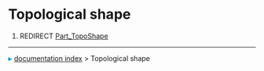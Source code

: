# Topological shape
1.  REDIRECT [Part_TopoShape](Part_TopoShape.md)



---
![](images/Right_arrow.png) [documentation index](../README.md) > Topological shape
